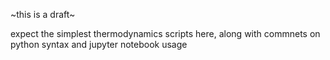 ~this is a draft~

expect the simplest thermodynamics scripts here, along with commnets on python syntax and jupyter notebook usage
